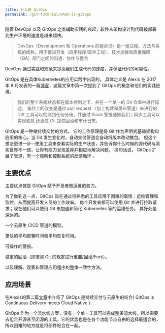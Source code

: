 ```yaml
---
title: 什么是 GitOps
permalink: /git-tutorial/what-is-gitops
---
```

随着 DevOps 以及 GitOps 之类辅助实践的兴起，软件从架构设计到代码被部署到生产环境的速度是越来越快。

>DevOps（Development 和 Operations 的组合词）是一组过程、方法与系统的统称，用于促进开发（应用程序/软件工程）、技术运维和质量保障（QA）部门之间的沟通、协作与整合

DevOps 通过实践和规范来提高我们生成代码的速度，并保证代码的可靠性。

GitOps 是在具体Kubernetes的应用实践中出现的， 具体定义是 Alexis 在 2017 年 8 月发表的一篇[博客](https://www.weave.works/blog/gitops-operations-by-pull-request)，这篇文章中第一次提到了 GitOps 的概念和他们的实践应用。

>我们的整个系统状态都在版本控制之下，并在一个单一的 Git 仓库中进行描述。
>操作上的改变是通过 pull request （加上构建和发布管道）来进行的
>Diff 工具可以检测到任何分歧，并通过 Slack 警报通知我们；同步工具可以实现收敛
>还通过 Git 提供回滚和审计日志。

GitOps 是一种做持续交付的方式。 它的工作原理是将 Git 作为声明式基础架构和应用的核心。当 Git 发生变化时，自动交付管道会自动将版本改动推包。 但这个想法更进一步--使用工具来查看实际的生产状态，并告诉你什么时候的源代码与真实世界不一致，让你有能力发现差异并相应地解决问题。 换句话说， GitOps 扩展了管道，有一个观察和控制系统的反馈循环 。

## 主要优点

主要优点就是 GitOps 赋予开发者做运维的权力。

为了做到这一点，GitOps 旨在通过将熟悉的工具应用于困难的事情：运维管理和监控，从而提高开发人员的工作效率。 每个开发者都可以使用 Git 并进行拉取请求；现在他们可以使用 Git 来加速和简化 Kubernetes 等的运维任务。 其好处是深远的。

一个云原生 CICD 管道的模型。

更快的平均部署时间和平均恢复时间。

可操作的警报。

稳定的回滚（即按照 Git 的规定进行重置/回滚/Fork）。

以及理解、观察和管理应用程序的整体一致性方法。

## 应用场景

在Alexis的第二篇[文章](https://www.weave.works/blog/the-gitops-pipeline)中介绍了 GitOps 是持续交付与云原生的结合( GitOps is Continuous Delivery meets Cloud Native )

GitOps 作为一个流水线方案，没有一个单一工具可以完成整条流水线，所以需要去组合开源甚至闭源的工具，它的优势也是在各个功能节点自由的选择最适合的，所以困难的地方就是将部件粘合在一起。

